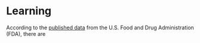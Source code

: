 # Learning

According to the [published data](https://open.fda.gov/) from the U.S. Food and Drug Administration (FDA), there are 
